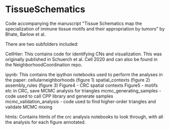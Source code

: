 # TissueSchematics
Code accompanying the manuscript "Tissue Schematics map the specialization of immune tissue motifs and their appropriation by tumors" by Bhate, Barlow et al.

There are two subfolders included:

CellHier:
This contains code for identifying CNs and visualization. This was originally published in Schuerch et al. Cell 2020 and can also be found in the  NeighborhoodCoordination repo.

ipynb:
This contains the ipython notebooks used to perform the analyses in the paper:
cellularneighborhoods (figure 1)
spatial_contexts (figure 2)
assembly_rules (figure 3)
Figure4 - CRC spatial contexts
Figure5 - motifs etc in CRC, save MCMC analysis for triangles
mcmc_generating_samples - code used to call CPP library and generate samples
mcmc_validation_analysis - code used to find higher-order triangles and validate MCMC mixing


htmls:
Contains htmls of the crc analysis notebooks to look through, with all the analysis for each figure annotated.
